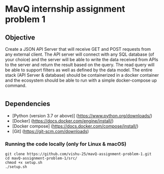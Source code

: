 # MavQ internship assignment problem 1

## Objective
Create a JSON API Server that will receive GET and POST requests from any external client.
The API server will connect with any SQL database (of your choice) and the server will be able
to write the data received from APIs to the server and return the result based on the query. The
read query will be able to support filters as well as defined by the data model. The entire stack
(API Server & database) should be containerized in a docker container and the ecosystem
should be able to run with a simple docker-compose up command.
#

## Dependencies
- [Python (version 3.7 or above)] (https://www.python.org/downloads/)
- [Docker] (https://docs.docker.com/engine/install/)
- [Docker compose] (https://docs.docker.com/compose/install/)
- [Git] (https://git-scm.com/downloads)
  
### Running the code locally (only for Linux & macOS)

```
git clone https://github.com/vishu-25/mavQ-assignment-problem-1.git
cd mavQ-assignment-problem-1/src/
chmod +x setup.sh 
./setup.sh
```
#
<!---
Specification 

Data Model 

1. Teacher <br>
        a. teacher_id  <br>
        b. name <br>
        c. is_active <br> 
        d. designation <br>


2. Course <br>
        a. course_id <br> 
        b. course_mentor <br>
        c. name <br>
        d. start_date <br> 
        e. end_date <br>
        f. description <br>
        g. Is_active <br>
-->

